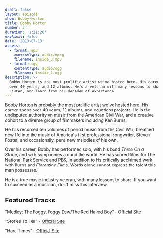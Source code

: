 ```yaml
---
draft: false
layout: episode
show: Bobby-Horton
title: Bobby Horton
number: 3
duration: '1:21:26'
explicit: false
date: '2013-07-13'
assets:
  - format: mp3
    contentType: audio/mpeg
    filename: inside_3.mp3
  - format: ogg
    contentType: audio/ogg
    filename: inside_3.ogg
description: >-
  Bobby Horton is the most prolific artist we've hosted here. His career spans
  over 40 years, and 12 albums. He's a veteran with many lessons to share.
  Listen, and learn from his decades of experience.
---
```

[Bobby Horton](http://bobbyhorton.com) is probably the most prolific artist we've hosted here. His career spans over 40 years, 12 albums, and countless projects. He is the undisputed authority on music from the American Civil War, and  a creative cohort to a diverse group of filmmakers including Ken Burns.

He has recorded ten volumes of period music from the Civil War; breathed new life into the music of America's first professional songwriter, Steven Foster; and occasionally, pens new melodies of his own.

Over his career, Bobby has performed solo, with his band *Three On a String*, and with symphonies around the world. He has scored films for The National Park Service and PBS, in addition to his critically acclaimed work with Burns and *Florentine Films*. Words alone cannot express the talent this man possesses.

He is a true music industry veteran, with many lessons to share. If you want to succeed as a musician, don't miss this interview.

## Featured Tracks

"Medley: The Foggy, Foggy Dew/The Red Haired Boy" - [Official Site](http://bobbyhorton.com/music/homespun-songs-great-smoky-mountains)

"Stories To Tell" - [Official Site](http://bobbyhorton.com/music/homespun-songs-apostle-islands)

"Hard Times" - [Official Site](http://bobbyhorton.com/music/homespun-songs-stephen-foster)